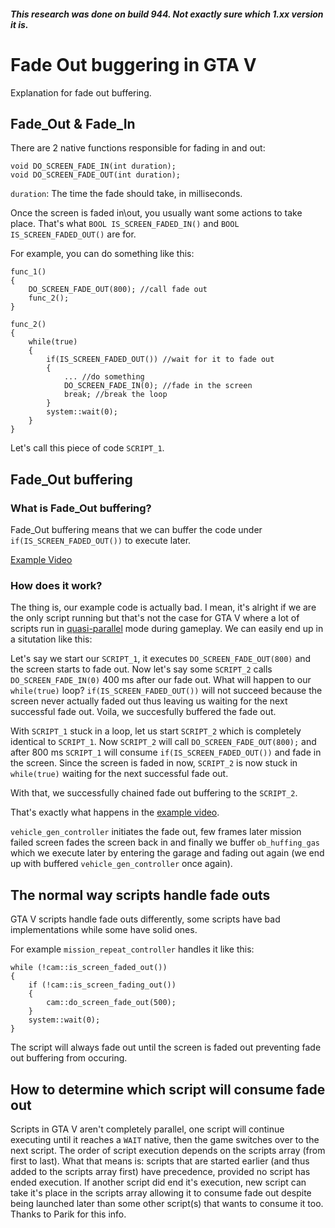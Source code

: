 ##### This research was done on build 944. Not exactly sure which 1.xx version it is.

# Fade Out buggering in GTA V

Explanation for fade out buffering.

## Fade_Out & Fade_In

There are 2 native functions responsible for fading in and out:

```
void DO_SCREEN_FADE_IN(int duration);
void DO_SCREEN_FADE_OUT(int duration);
```

`duration`: The time the fade should take, in milliseconds. 

Once the screen is faded in\out, you usually want some actions to take place. 
That's what `BOOL IS_SCREEN_FADED_IN()` and `BOOL IS_SCREEN_FADED_OUT()` are for.

For example, you can do something like this:

```
func_1()
{
	DO_SCREEN_FADE_OUT(800); //call fade out
	func_2();
}

func_2()
{
	while(true)
	{
		if(IS_SCREEN_FADED_OUT()) //wait for it to fade out
		{
			...	//do something
			DO_SCREEN_FADE_IN(0); //fade in the screen
			break; //break the loop
		}
		system::wait(0);
	}
}
```

Let's call this piece of code `SCRIPT_1`.

## Fade_Out buffering

### What is Fade_Out buffering?

Fade_Out buffering means that we can buffer the code under `if(IS_SCREEN_FADED_OUT())` to execute later.

[Example Video](https://youtu.be/NexXs8VTJTY)

### How does it work?

The thing is, our example code is actually bad. I mean, it's alright if we are the only script running but that's not the case for GTA V where a lot of scripts run in [quasi-parallel](#how-to-determine-which-script-will-consume-fade-out) mode during gameplay.
We can easily end up in a situtation like this: 

Let's say we start our `SCRIPT_1`, it executes `DO_SCREEN_FADE_OUT(800)` and the screen starts to fade out. Now let's say some `SCRIPT_2` calls `DO_SCREEN_FADE_IN(0)` 400 ms after our fade out.
What will happen to our `while(true)` loop? `if(IS_SCREEN_FADED_OUT())` will not succeed because the screen never actually faded out thus leaving us waiting for the next successful fade out.
Voila, we succesfully buffered the fade out.

With `SCRIPT_1` stuck in a loop, let us start `SCRIPT_2` which is completely identical to `SCRIPT_1`.
Now `SCRIPT_2` will call `DO_SCREEN_FADE_OUT(800);` and after 800 ms `SCRIPT_1` will consume `if(IS_SCREEN_FADED_OUT())` and fade in the screen. Since the screen is faded in now, `SCRIPT_2` is now stuck in `while(true)` waiting for the next successful fade out.

With that, we successfully chained fade out buffering to the `SCRIPT_2`. 

That's exactly what happens in the [example video](https://youtu.be/NexXs8VTJTY).

`vehicle_gen_controller` initiates the fade out, few frames later mission failed screen fades the screen back in and finally we buffer `ob_huffing_gas` which we execute later by entering the garage and fading out again (we end up with buffered `vehicle_gen_controller` once again).

## The normal way scripts handle fade outs

GTA V scripts handle fade outs differently, some scripts have bad implementations while some have solid ones.

For example `mission_repeat_controller` handles it like this:

```
while (!cam::is_screen_faded_out())
{
	if (!cam::is_screen_fading_out())
	{
		cam::do_screen_fade_out(500);
	}
	system::wait(0);
}
```

The script will always fade out until the screen is faded out preventing fade out buffering from occuring. 

## How to determine which script will consume fade out

Scripts in GTA V aren't completely parallel, one script will continue executing until it reaches a `WAIT` native, then the game switches over to the next script. The order of script execution depends on the scripts array (from first to last).
What that means is: scripts that are started earlier (and thus added to the scripts array first) have precedence, provided no script has ended execution. If another script did end it's execution, new script can take it's place in the scripts array allowing it to consume fade out despite 
being launched later than some other script(s) that wants to consume it too. Thanks to Parik for this info.